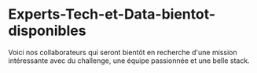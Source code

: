 # Experts-Tech-et-Data-bientot-disponibles
Voici nos collaborateurs qui seront bientôt en recherche d'une mission intéressante avec du challenge, une équipe passionnée et une belle stack.

